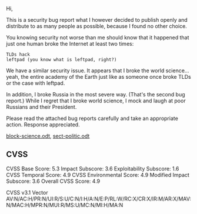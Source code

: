 Hi,

This is a security bug report what I however decided to publish openly and distribute to as many people as possible, because I found no other choice.

You knowing security not worse than me should know that it happened that just one human broke the Internet at least two times:

    TLDs hack
    leftpad (you know what is leftpad, right?)

We have a similar security issue. It appears that I broke the world science... yeah, the entire academy of the Earth just like as someone once broke TLDs or the case with leftpad.

In addition, I broke Russia in the most severe way. (That's the second bug report.) While I regret that I broke world science, I mock and laugh at poor Russians and their President.

Please read the attached bug reports carefully and take an appropriate action. Response appreciated.

[block-science.odt](block-science.odt), [sect-politic.odt](sect-politic.odt)

## CVSS

CVSS Base Score:
5.3
Impact Subscore:
3.6
Exploitability Subscore:
1.6
CVSS Temporal Score:
4.9
CVSS Environmental Score:
4.9
Modified Impact Subscore:
3.6
Overall CVSS Score:
4.9

CVSS v3.1 Vector
AV:N/AC:H/PR:N/UI:R/S:U/C:N/I:H/A:N/E:P/RL:W/RC:X/CR:X/IR:M/AR:X/MAV:N/MAC:H/MPR:N/MUI:R/MS:U/MC:N/MI:H/MA:N
